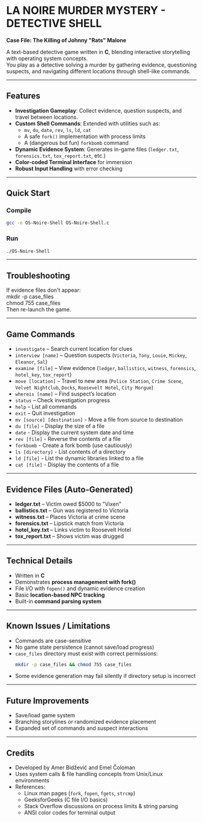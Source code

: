 # LA NOIRE MURDER MYSTERY - DETECTIVE SHELL  
**Case File: The Killing of Johnny "Rats" Malone**  

A text-based detective game written in **C**, blending interactive storytelling with operating system concepts.  
You play as a detective solving a murder by gathering evidence, questioning suspects, and navigating different locations through shell-like commands.  

---

## Features  
- **Investigation Gameplay**: Collect evidence, question suspects, and travel between locations.  
- **Custom Shell Commands**: Extended with utilities such as:  
  - `mv`, `du`, `date`, `rev`, `ls`, `ld`, `cat`  
  - A safe `fork()` implementation with process limits  
  - A (dangerous but fun) `forkbomb` command  
- **Dynamic Evidence System**: Generates in-game files (`ledger.txt`, `forensics.txt`, `tox_report.txt`, etc.)  
- **Color-coded Terminal Interface** for immersion  
- **Robust Input Handling** with error checking  

---

## Quick Start  

### Compile  
```bash
gcc -o OS-Noire-Shell OS-Noire-Shell.c
```  

### Run  
```bash
./OS-Noire-Shell
```  

---
## Troubleshooting
If evidence files don't appear:  
    mkdir -p case_files  
    chmod 755 case_files  
Then re-launch the game.

---

## Game Commands  

- `investigate` – Search current location for clues  
- `interview [name]` – Question suspects (`Victoria`, `Tony`, `Louie`, `Mickey`, `Eleanor`, `Sal`)  
- `examine [file]` – View evidence (`ledger`, `ballistics`, `witness`, `forensics`, `hotel_key`, `tox_report`)  
- `move [location]` – Travel to new area (`Police Station`, `Crime Scene`, `Velvet Nightclub`, `Docks`, `Roosevelt Hotel`, `City Morgue`)  
- `whereis [name]` – Find suspect’s location  
- `status` – Check investigation progress  
- `help` – List all commands  
- `exit` – Quit investigation  
- `mv [source] [destination]` - Move a file from source to destination
- `du [file]`             - Display the size of a file
- `date`                  - Display the current system date and time
- `rev [file]`            - Reverse the contents of a file
- `forkbomb`              - Create a fork bomb (use cautiously)
- `ls [directory]`        - List contents of a directory
- `ld [file]`             - List the dynamic libraries linked to a file
- `cat [file]`            - Display the contents of a file
  
---

## Evidence Files (Auto-Generated)  

- **ledger.txt** – Victim owed $5000 to "Vixen"  
- **ballistics.txt** – Gun was registered to Victoria  
- **witness.txt** – Places Victoria at crime scene  
- **forensics.txt** – Lipstick match from Victoria  
- **hotel_key.txt** – Links victim to Roosevelt Hotel  
- **tox_report.txt** – Shows victim was drugged  

---

## Technical Details  

- Written in **C**  
- Demonstrates **process management with fork()**  
- File I/O with `fopen()` and dynamic evidence creation  
- Basic **location-based NPC tracking**  
- Built-in **command parsing system**  

---

## Known Issues / Limitations  

- Commands are case-sensitive  
- No game state persistence (cannot save/load progress)  
- `case_files` directory must exist with correct permissions:  
  ```bash
  mkdir -p case_files && chmod 755 case_files
  ```  
- Some evidence generation may fail silently if directory setup is incorrect  

---

## Future Improvements  

- Save/load game system  
- Branching storylines or randomized evidence placement  
- Expanded set of commands and suspect interactions  

---

## Credits  

- Developed by Amer Bidžević and Emel Čoloman 
- Uses system calls & file handling concepts from Unix/Linux environments  
- References:  
  - Linux man pages (`fork`, `fopen`, `fgets`, `strcmp`)  
  - GeeksforGeeks (C file I/O basics)  
  - Stack Overflow discussions on process limits & string parsing  
  - ANSI color codes for terminal output  
